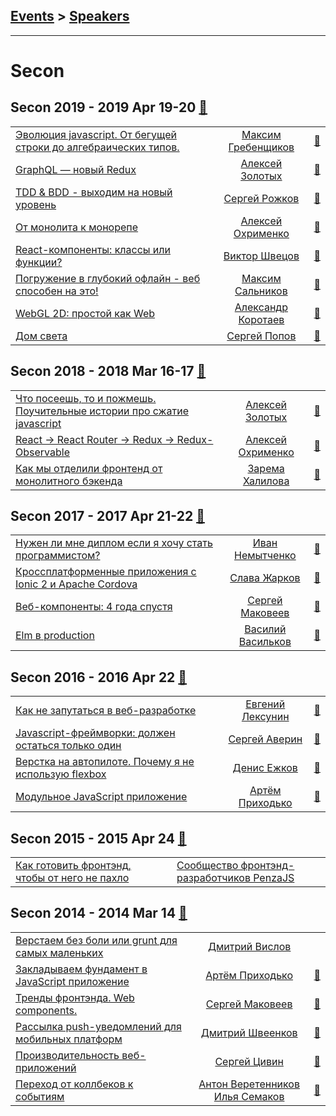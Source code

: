 ## [Events](../README.md) > [Speakers](../speakers.md)
---

# Secon

## Secon 2019 - 2019 Apr 19-20 [:movie_camera:](https://www.youtube.com/playlist?list=PLxwUX4aaSLiJWG2XMOSJ2NlTWIG--61md)
| | | |
| --- | :---: | --- |
| [Эволюция javascript. От бегущей строки до алгебраических типов.](https://youtu.be/bOY3nv1Wo8U)  |  [Максим Гребенщиков](../../speakers/Максим%20Гребенщиков.md)  | [:notebook:](https://drive.google.com/open?id=1vehzLeRohjTpkt0UMVVn0eI_iqBUdRod)   |
| [GraphQL — новый Redux](https://youtu.be/zJdNgCk4K9M)  |  [Алексей Золотых](../../speakers/Алексей%20Золотых.md)  | [:notebook:](https://drive.google.com/open?id=1VisGYTV0bHRZhB6TuyWsjfGkz-QnwCZi)   |
| [TDD &amp; BDD - выходим на новый уровень](https://youtu.be/p-Gk_SFXDSY)  |  [Сергей Рожков](../../speakers/Сергей%20Рожков.md)  | [:notebook:](https://drive.google.com/open?id=1-Ko5GrHv6YYIFAEjgce8WZk3ZYvu0OiZqS_53Qd1cUE)   |
| [От монолита к монорепе](https://youtu.be/D5ByaQUH4j4)  |  [Алексей Охрименко](../../speakers/Алексей%20Охрименко.md)  | [:notebook:](https://drive.google.com/open?id=19e-1gNEweBW0PyJPkQ01mV4lNw5HLLev)   |
| [React-компоненты: классы или функции?](https://youtu.be/2QbNCcbWDfI)  |  [Виктор Швецов](../../speakers/Виктор%20Швецов.md)  | [:notebook:](https://drive.google.com/open?id=1jZfFUnt0vRQHu552n6AdBH_dM5yc-Rug)   |
| [Погружение в глубокий офлайн - веб способен на это!](https://youtu.be/_CDnbqVjWkk)  |  [Максим Сальников](../../speakers/Максим%20Сальников.md)  | [:notebook:](https://slides.com/webmax/offline-secon/)   |
| [WebGL 2D: простой как Web](https://youtu.be/vQLLCKaYyW4)  |  [Александр Коротаев](../../speakers/Александр%20Коротаев.md)  | [:notebook:](https://drive.google.com/open?id=13T6MUEX37n7dnLWsySIutClP-W2GfHDJV1VSxtv8unc)   |
| [Дом света](https://youtu.be/kwdx2VbSk3k)  |  [Сергей Попов](../../speakers/Сергей%20Попов.md)  | [:notebook:](https://drive.google.com/open?id=1jwZ0vrSE3gUOoizSLpm5Lmoz33oTHi4O)   |
## Secon 2018 - 2018 Mar 16-17 [:movie_camera:](https://www.youtube.com/playlist?list=PLxwUX4aaSLiKblf10mMZWNTP3yPF7yUK0)
| | | |
| --- | :---: | --- |
| [Что посеешь, то и пожмешь. Поучительные истории про сжатие javascript](https://youtu.be/kxY7n_g8z6M)  |  [Алексей Золотых](../../speakers/Алексей%20Золотых.md)  | [:notebook:](https://drive.google.com/file/d/1wOTSAJHkswba_lUW5X63zSa0k6HtO4J9/view?usp=sharing)   |
| [React -&gt; React Router -&gt; Redux -&gt; Redux-Observable](https://youtu.be/AWBzyCrRrok)  |  [Алексей Охрименко](../../speakers/Алексей%20Охрименко.md)  | [:notebook:](https://drive.google.com/file/d/10cS2LyVSv5s3Q84W0EaYoWfSOYgwdJLp/view?usp=sharing)   |
| [Как мы отделили фронтенд от монолитного бэкенда](https://youtu.be/y5unnjRLlAU)  |  [Зарема Халилова](../../speakers/Зарема%20Халилова.md)  | [:notebook:](https://drive.google.com/file/d/1uv8T6M-UxfqrGr4iqWjPEQyRjNPfdQzo/view?usp=sharing)   |
## Secon 2017 - 2017 Apr 21-22 [:movie_camera:](https://www.youtube.com/playlist?list=PLxwUX4aaSLiLVKkyxX62szB6HJo_443Em)
| | | |
| --- | :---: | --- |
| [Нужен ли мне диплом если я хочу стать программистом?](https://youtu.be/4rvx3A8aB-w)  |  [Иван Немытченко](../../speakers/Иван%20Немытченко.md)  | [:notebook:](https://www.slideshare.net/seconru/secon2017)   |
| [Кроссплатформенные приложения с Ionic 2 и Apache Cordova](https://youtu.be/HVQ-dplcE7Y)  |  [Слава Жарков](../../speakers/Слава%20Жарков.md)  | [:notebook:](https://www.slideshare.net/seconru/ionic-2-apache-cordova)   |
| [Веб-компоненты: 4 года спустя](https://www.youtube.com/watch?v=gYqFAMdF7JU)  |  [Сергей Маковеев](../../speakers/Сергей%20Маковеев.md)  | [:notebook:](http://sergey.makoveev.info/2017/02/secon.webcomponents.presentation/#/)   |
| [Elm в production](https://youtu.be/_EmGlJKa0nk)  |  [Василий Васильков](../../speakers/Василий%20Васильков.md)  | [:notebook:](https://www.slideshare.net/seconru/secon2017-elm-production)   |
## Secon 2016 - 2016 Apr 22 [:movie_camera:](https://www.youtube.com/playlist?list=PLxwUX4aaSLiLamFM5qSt_3FUbMt80gtow)
| | | |
| --- | :---: | --- |
| [Как не запутаться в веб-разработке](https://youtu.be/xFvtlTIcDA0)  |  [Евгений Лексунин](../../speakers/Евгений%20Лексунин.md)  | [:notebook:](https://www.slideshare.net/seconru/secon2016-61431568)   |
| [Javascript-фреймворки: должен остаться только один](https://youtu.be/ZNYNyD-x27g)  |  [Сергей Аверин](../../speakers/Сергей%20Аверин.md)  | [:notebook:](https://www.slideshare.net/seconru/secon2016-javascript-65786820)   |
| [Верстка на автопилоте. Почему я не использую flexbox](https://youtu.be/yZfhqw754Xc)  |  [Денис Ежков](../../speakers/Денис%20Ежков.md)  | [:notebook:](https://www.slideshare.net/seconru/secon2016-flexbox)   |
| [Модульное JavaScript приложение](https://youtu.be/zKiC462Xnqw)  |  [Артём Приходько](../../speakers/Артём%20Приходько.md)  | [:notebook:](https://slides.com/gensakusiya/js)   |
## Secon 2015 - 2015 Apr 24 [:movie_camera:](https://www.youtube.com/playlist?list=PLxwUX4aaSLiJAuWUstGuB8eaCnO-w-7ko)
| | | |
| --- | :---: | --- |
| [Как готовить фронтэнд, чтобы от него не пахло](https://youtu.be/KCrSwhkN_Uc)  |  [Сообщество фронтэнд-разработчиков PenzaJS](../../speakers/Сообщество%20фронтэнд-разработчиков%20PenzaJS.md)  |    |
## Secon 2014 - 2014 Mar 14 [:movie_camera:](https://www.youtube.com/playlist?list=PLxwUX4aaSLiIC0Bl6VejbZkecHc7uV2fX)
| | | |
| --- | :---: | --- |
| [Верстаем без боли или grunt для самых маленьких](https://youtu.be/YD1bL9tpxKQ)  |  [Дмитрий Вислов](../../speakers/Дмитрий%20Вислов.md)  |    |
| [Закладываем фундамент в JavaScript приложение](https://youtu.be/ykqn621JZ9I)  |  [Артём Приходько](../../speakers/Артём%20Приходько.md)  | [:notebook:](https://slides.com/gensakusiya/secon-layingfoundationforjsapplication)   |
| [Тренды фронтэнда. Web components.](https://youtu.be/4kVZvvqy6cc)  |  [Сергей Маковеев](../../speakers/Сергей%20Маковеев.md)  | [:notebook:](http://sergeymakoveev.herokuapp.com/2014/02/frontend.web-components.presentation)   |
| [Рассылка push-уведомлений для мобильных платформ](https://youtu.be/wD1RPcVLUWs)  |  [Дмитрий Швеенков](../../speakers/Дмитрий%20Швеенков.md)  | [:notebook:](https://www.slideshare.net/secon2014/ss-32974185)   |
| [Производительность веб-приложений](https://youtu.be/xL5Da2kcV18)  |  [Сергей Цивин](../../speakers/Сергей%20Цивин.md)  | [:notebook:](https://www.slideshare.net/secon2014/ss-32974196)   |
| [Переход от коллбеков к событиям](https://youtu.be/rGoSnw6ZiKU)  |  [Антон Веретенников](../../speakers/Антон%20Веретенников.md)  [Илья Семаков](../../speakers/Илья%20Семаков.md)  | [:notebook:](https://www.slideshare.net/khokhlova1991/ss-33370428)   |
